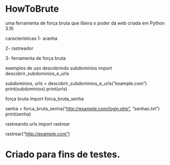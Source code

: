 # HowToBrute

uma ferramenta de força bruta que libera o poder da web criada em Python 3.10

características
1- aranha

2- rastreador

3- ferramenta de força bruta

exemplos de uso
descobrindo subdomínios
import descobrir_subdominios_e_urls

subdominios, urls = descobrir_subdominios_e_urls(“example.com”) print(subdominios) print(urls)

força bruta
import forca_bruta_senha

senha = forca_bruta_senha(“http://example.com/login.php”, “senhas.txt”) print(senha)

rastreando urls
import rastrear

rastrear(“http://example.com”)

# Criado para fins de testes.
